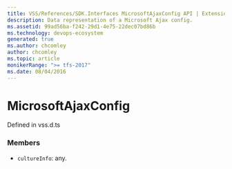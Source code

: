 ```yaml
---
title: VSS/References/SDK.Interfaces MicrosoftAjaxConfig API | Extensions for Azure DevOps Services
description: Data representation of a Microsoft Ajax config.
ms.assetid: 99ad56ba-f242-29d1-4e75-22dec07bd86b
ms.technology: devops-ecosystem
generated: true
ms.author: chcomley
author: chcomley
ms.topic: article
monikerRange: ">= tfs-2017"
ms.date: 08/04/2016
---
```


# MicrosoftAjaxConfig

Defined in vss.d.ts

### Members

- `cultureInfo`: any.
